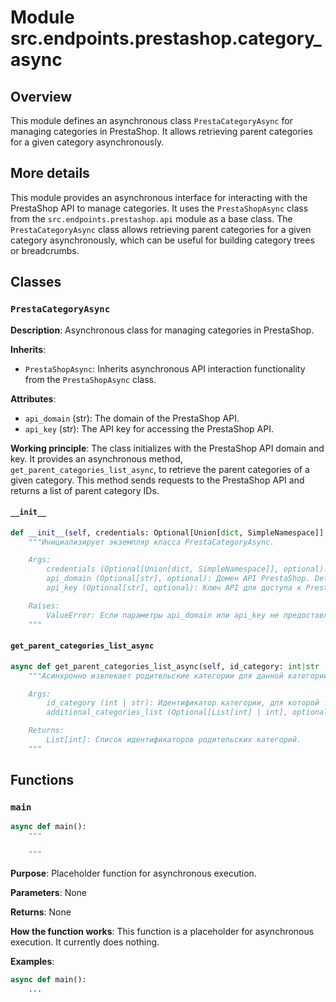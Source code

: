 # Module src.endpoints.prestashop.category_async

## Overview

This module defines an asynchronous class `PrestaCategoryAsync` for managing categories in PrestaShop. It allows retrieving parent categories for a given category asynchronously.

## More details

This module provides an asynchronous interface for interacting with the PrestaShop API to manage categories. It uses the `PrestaShopAsync` class from the `src.endpoints.prestashop.api` module as a base class. The `PrestaCategoryAsync` class allows retrieving parent categories for a given category asynchronously, which can be useful for building category trees or breadcrumbs.

## Classes

### `PrestaCategoryAsync`

**Description**: Asynchronous class for managing categories in PrestaShop.

**Inherits**:
- `PrestaShopAsync`: Inherits asynchronous API interaction functionality from the `PrestaShopAsync` class.

**Attributes**:
- `api_domain` (str): The domain of the PrestaShop API.
- `api_key` (str): The API key for accessing the PrestaShop API.

**Working principle**:
The class initializes with the PrestaShop API domain and key. It provides an asynchronous method, `get_parent_categories_list_async`, to retrieve the parent categories of a given category. This method sends requests to the PrestaShop API and returns a list of parent category IDs.

#### `__init__`

```python
def __init__(self, credentials: Optional[Union[dict, SimpleNamespace]] = None, api_domain: Optional[str] = None, api_key: Optional[str] = None):
    """Инициализирует экземпляр класса PrestaCategoryAsync.

    Args:
        credentials (Optional[Union[dict, SimpleNamespace]], optional): Словарь или SimpleNamespace, содержащий учетные данные API (api_domain и api_key). Defaults to None.
        api_domain (Optional[str], optional): Домен API PrestaShop. Defaults to None.
        api_key (Optional[str], optional): Ключ API для доступа к PrestaShop API. Defaults to None.

    Raises:
        ValueError: Если параметры api_domain или api_key не предоставлены.
    """
```

#### `get_parent_categories_list_async`

```python
async def get_parent_categories_list_async(self, id_category: int|str , additional_categories_list: Optional[List[int] | int] = []) -> List[int]:
    """Асинхронно извлекает родительские категории для данной категории.

    Args:
        id_category (int | str): Идентификатор категории, для которой требуется получить родительские категории.
        additional_categories_list (Optional[List[int] | int], optional): Список дополнительных категорий для добавления в поиск. Defaults to [].

    Returns:
        List[int]: Список идентификаторов родительских категорий.
    """
```

## Functions

### `main`

```python
async def main():
    """

    """
```

**Purpose**: Placeholder function for asynchronous execution.

**Parameters**: None

**Returns**: None

**How the function works**:
This function is a placeholder for asynchronous execution. It currently does nothing.

**Examples**:
```python
async def main():
    ...
```
